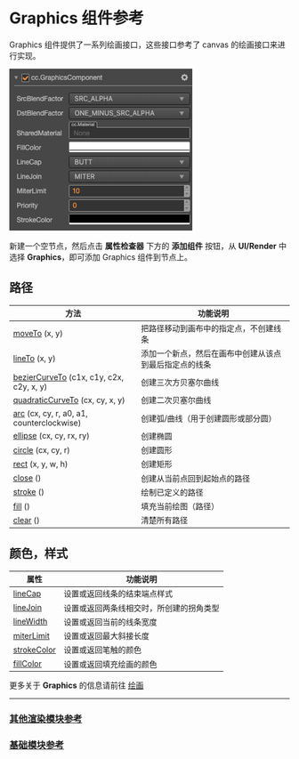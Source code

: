 # Graphics 组件参考

Graphics 组件提供了一系列绘画接口，这些接口参考了 canvas 的绘画接口来进行实现。

![](graphics/graphics.png)

新建一个空节点，然后点击 **属性检查器** 下方的 **添加组件** 按钮，从 **UI/Render** 中选择 **Graphics**，即可添加 Graphics 组件到节点上。

## 路径

| 方法 |   功能说明
| -------------- | ----------- |
| [moveTo](graphics/moveTo.md) (x, y) | 把路径移动到画布中的指定点，不创建线条
| [lineTo](graphics/lineTo.md) (x, y) | 添加一个新点，然后在画布中创建从该点到最后指定点的线条
| [bezierCurveTo](graphics/bezierCurveTo.md) (c1x, c1y, c2x, c2y, x, y) | 创建三次方贝塞尔曲线
| [quadraticCurveTo](graphics/quadraticCurveTo.md) (cx, cy, x, y) | 创建二次贝塞尔曲线
| [arc](graphics/arc.md) (cx, cy, r, a0, a1, counterclockwise) | 创建弧/曲线（用于创建圆形或部分圆）
| [ellipse](graphics/ellipse.md) (cx, cy, rx, ry) | 创建椭圆
| [circle](graphics/circle.md) (cx, cy, r) | 创建圆形
| [rect](graphics/rect.md) (x, y, w, h) | 创建矩形
| [close](graphics/close.md) () | 创建从当前点回到起始点的路径
| [stroke](graphics/stroke.md) () | 绘制已定义的路径
| [fill](graphics/fill.md) () | 填充当前绘图（路径）
| [clear](graphics/clear.md) () | 清楚所有路径

## 颜色，样式

| 属性 |   功能说明
| -------------- | ----------- |
| [lineCap](graphics/lineCap.md) | 设置或返回线条的结束端点样式
| [lineJoin](graphics/lineJoin.md) | 设置或返回两条线相交时，所创建的拐角类型
| [lineWidth](graphics/lineWidth.md) | 设置或返回当前的线条宽度
| [miterLimit](graphics/miterLimit.md) | 设置或返回最大斜接长度
| [strokeColor](graphics/strokeColor.md) | 设置或返回笔触的颜色
| [fillColor](graphics/fillColor.md) | 设置或返回填充绘画的颜色

更多关于 **Graphics** 的信息请前往 [绘画](graphics/index.md)

---

### [**其他渲染模块参考**](render-component.md)

### [**基础模块参考**](base-component.md)
